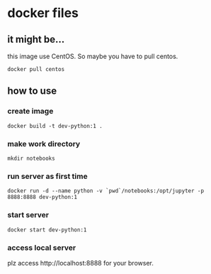 # docker files
## it might be...
this image use CentOS. So maybe you have to pull centos.
```
docker pull centos
```

## how to use

### create image
```
docker build -t dev-python:1 .
```

### make work directory
```
mkdir notebooks
```

### run server as first time
```
docker run -d --name python -v `pwd`/notebooks:/opt/jupyter -p 8888:8888 dev-python:1
```

### start server
```
docker start dev-python:1
```

### access local server
plz access http://localhost:8888 for your browser.

